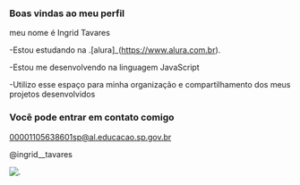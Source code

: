 ### Boas vindas ao meu perfil

meu nome é Ingrid Tavares

-Estou estudando na .[alura]_(https://www.alura.com.br).

-Estou me desenvolvendo na linguagem JavaScript

-Utilizo esse espaço para minha organização e compartilhamento dos meus projetos desenvolvidos

### Você pode entrar em contato comigo

00001105638601sp@al.educacao.sp.gov.br

@ingrid__tavares

![.](https://tenor.com/pt-BR/view/luffy-mini-luffy-gear-3rd-3rd-gear-one-piece-gif-7857651974926838774)
